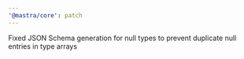 ```yaml
---
'@mastra/core': patch
---
```


Fixed JSON Schema generation for null types to prevent duplicate null entries in type arrays 